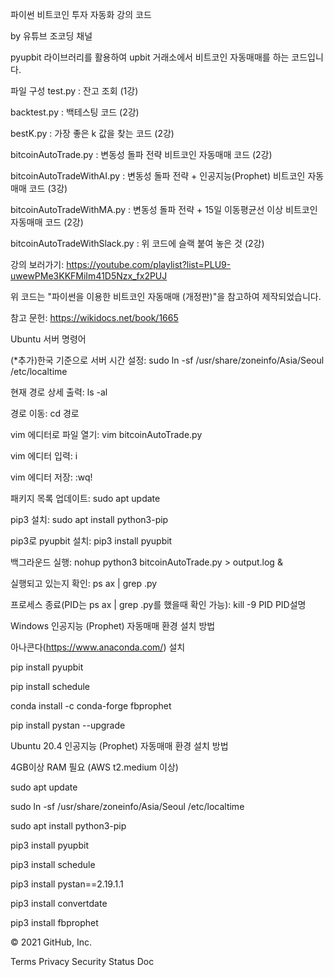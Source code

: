 파이썬 비트코인 투자 자동화 강의 코드

by 유튜브 조코딩 채널

pyupbit 라이브러리를 활용하여 upbit 거래소에서 비트코인 자동매매를 하는 코드입니다.




파일 구성
test.py : 잔고 조회 (1강)

backtest.py : 백테스팅 코드 (2강)

bestK.py : 가장 좋은 k 값을 찾는 코드 (2강)

bitcoinAutoTrade.py : 변동성 돌파 전략 비트코인 자동매매 코드 (2강)

bitcoinAutoTradeWithAI.py : 변동성 돌파 전략 + 인공지능(Prophet) 비트코인 자동매매 코드 (3강)

bitcoinAutoTradeWithMA.py : 변동성 돌파 전략 + 15일 이동평균선 이상 비트코인 자동매매 코드 (2강)

bitcoinAutoTradeWithSlack.py : 위 코드에 슬랙 붙여 놓은 것 (2강)

강의 보러가기: https://youtube.com/playlist?list=PLU9-uwewPMe3KKFMiIm41D5Nzx_fx2PUJ

위 코드는 "파이썬을 이용한 비트코인 자동매매 (개정판)"을 참고하여 제작되었습니다.

참고 문헌: https://wikidocs.net/book/1665





Ubuntu 서버 명령어

(*추가)한국 기준으로 서버 시간 설정: sudo ln -sf /usr/share/zoneinfo/Asia/Seoul /etc/localtime

현재 경로 상세 출력: ls -al

경로 이동: cd 경로

vim 에디터로 파일 열기: vim bitcoinAutoTrade.py

vim 에디터 입력: i

vim 에디터 저장: :wq!

패키지 목록 업데이트: sudo apt update

pip3 설치: sudo apt install python3-pip

pip3로 pyupbit 설치: pip3 install pyupbit

백그라운드 실행: nohup python3 bitcoinAutoTrade.py > output.log &

실행되고 있는지 확인: ps ax | grep .py

프로세스 종료(PID는 ps ax | grep .py를 했을때 확인 가능): kill -9 PID
PID설명





Windows 인공지능 (Prophet) 자동매매 환경 설치 방법

아나콘다(https://www.anaconda.com/) 설치

pip install pyupbit

pip install schedule

conda install -c conda-forge fbprophet

pip install pystan --upgrade





Ubuntu 20.4 인공지능 (Prophet) 자동매매 환경 설치 방법

4GB이상 RAM 필요 (AWS t2.medium 이상)

sudo apt update

sudo ln -sf /usr/share/zoneinfo/Asia/Seoul /etc/localtime

sudo apt install python3-pip

pip3 install pyupbit

pip3 install schedule

pip3 install pystan==2.19.1.1

pip3 install convertdate

pip3 install fbprophet

© 2021 GitHub, Inc.

Terms
Privacy
Security
Status
Doc

